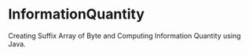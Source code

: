 # InformationQuantity
Creating Suffix Array of Byte and Computing Information Quantity using Java.


